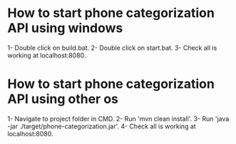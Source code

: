 # How to start phone categorization API using windows
  1- Double click on build.bat.
  2- Double click on start.bat.
  3- Check all is working at localhost:8080.

# How to start phone categorization API using other os
  1- Navigate to project folder in CMD.
  2- Run 'mvn clean install'.
  3- Run 'java -jar ./target/phone-categorization.jar'.
  4- Check all is working at localhost:8080.

